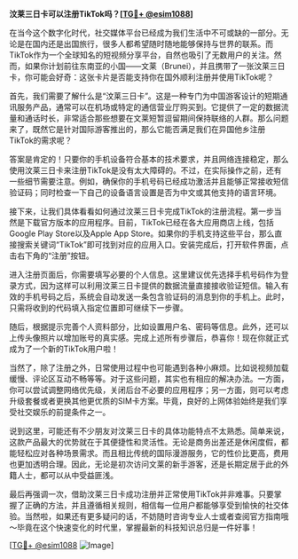 **汶莱三日卡可以注册TikTok吗？[[TG💪+ @esim1088](https://t.me/s/esim1088)]**

在当今这个数字化时代，社交媒体平台已经成为我们生活中不可或缺的一部分。无论是在国内还是出国旅行，很多人都希望随时随地能够保持与世界的联系。而TikTok作为一个全球知名的短视频分享平台，自然也吸引了无数用户的关注。然而，如果你计划前往东南亚的小国——文莱（Brunei），并且携带了一张汶莱三日卡，你可能会好奇：这张卡片是否能支持你在国外顺利注册并使用TikTok呢？

首先，我们需要了解什么是“汶莱三日卡”。这是一种专门为中国游客设计的短期通讯服务产品，通常可以在机场或特定的通信营业厅购买到。它提供了一定的数据流量和通话时长，非常适合那些想要在文莱短暂逗留期间保持联络的人群。那么问题来了，既然它是针对国际游客推出的，那么它能否满足我们在异国他乡注册TikTok的需求呢？

答案是肯定的！只要你的手机设备符合基本的技术要求，并且网络连接稳定，那么使用汶莱三日卡来注册TikTok是没有太大障碍的。不过，在实际操作之前，还有一些细节需要注意。例如，确保你的手机号码已经成功激活并且能够正常接收短信验证码；同时检查一下自己的设备语言设置是否为中文或其他支持的语言环境。

接下来，让我们具体看看如何通过汶莱三日卡完成TikTok的注册流程。第一步当然是下载官方版本的应用程序。目前，TikTok已经在各大应用商店上线，包括Google Play Store以及Apple App Store。如果你的手机支持这些平台，那么直接搜索关键词“TikTok”即可找到对应的应用入口。安装完成后，打开软件界面，点击右下角的“注册”按钮。

进入注册页面后，你需要填写必要的个人信息。这里建议优先选择手机号码作为登录方式，因为这样可以利用汶莱三日卡提供的数据流量直接接收验证短信。输入有效的手机号码之后，系统会自动发送一条包含验证码的消息到你的手机上。此时，只需将收到的代码填入指定位置即可继续下一步骤。

随后，根据提示完善个人资料部分，比如设置用户名、密码等信息。此外，还可以上传头像照片以增加账号的真实感。完成上述所有步骤后，恭喜你！现在你就正式成为了一个新的TikTok用户啦！

当然了，除了注册之外，日常使用过程中也可能遇到各种小麻烦。比如说视频加载缓慢、评论区互动不畅等等。对于这些问题，其实也有相应的解决办法。一方面，你可以尝试调整网络优先级，关闭后台不必要的应用程序；另一方面，则可以考虑升级套餐或者更换其他更优质的SIM卡方案。毕竟，良好的上网体验始终是我们享受社交娱乐的前提条件之一。

说到这里，可能还有不少朋友对汶莱三日卡的具体功能特点不太熟悉。简单来说，这款产品最大的优势就在于其便捷性和灵活性。无论是商务出差还是休闲度假，都能轻松应对各种场景需求。而且相比传统的国际漫游服务，它的性价比更高，费用也更加透明合理。因此，无论是初次访问文莱的新手游客，还是长期定居于此的外籍人士，都可以从中受益匪浅。

最后再强调一次，借助汶莱三日卡成功注册并正常使用TikTok并非难事。只要掌握了正确的方法，并且遵循相关规则，相信每一位用户都能够享受到愉快的社交体验。当然啦，如果还有更多疑问的话，不妨随时咨询专业人士或者查阅官方指南哦～毕竟在这个快速变化的时代里，掌握最新的科技知识总归是一件好事！

[[TG💪+ @esim1088](https://t.me/s/esim1088) ![Image](https://i.postimg.cc/4NQfJmqS/Snipaste-2025-05-13-00-14-12.png)]